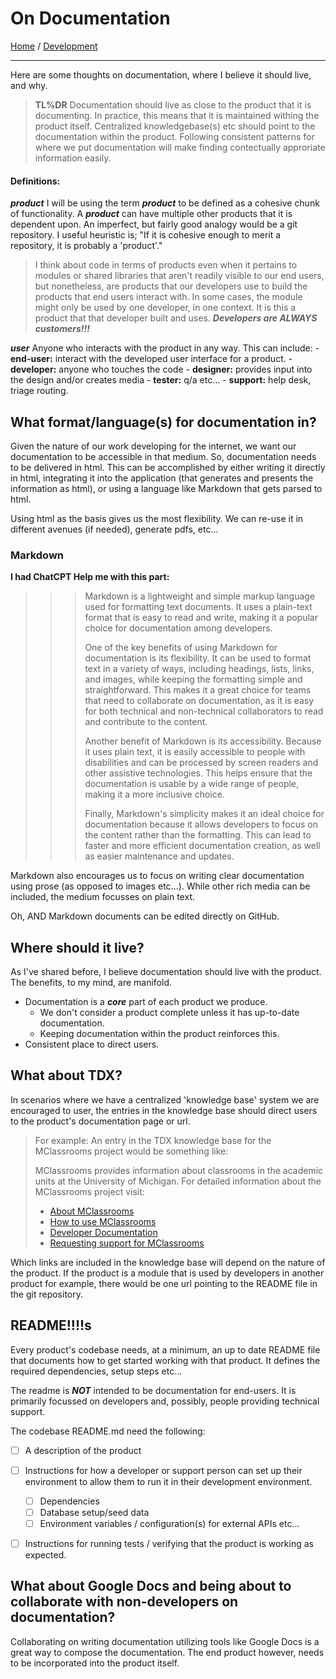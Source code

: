 # On Documentation
[Home](./README.md) / [Development](development/README.md)

___

Here are some thoughts on documentation, where I believe it should live, and why. 

> **TL%DR** 
> Documentation should live as close to the product that it is documenting. In practice, this means that it is maintained withing the product itself. Centralized knowledgebase(s) etc should point to the documentation within the product. Following consistent patterns for where we put documentation will make finding contectually approriate information easily.

#### Definitions:
  ***product*** I will be using the term ***product*** to be defined as a cohesive chunk of functionality. A ***product*** can have multiple other products that it is dependent upon. An imperfect, but fairly good analogy would be a git repository. I useful heuristic is; "If it is cohesive enough to merit a repository, it is probably a 'product'." 

> I think about code in terms of products even when it pertains to modules or shared libraries that aren't readily visible to our end users, but nonetheless, are products that our developers use to build the products that end users interact with. In some cases, the module might only be used by one developer, in one context. It is this a product that that developer built and uses. ***Developers are ALWAYS customers!!!*** 

  ***user*** Anyone who interacts with the product in any way. This can include:
    - **end-user:** interact with the developed user interface for a product.
    - **developer:** anyone who touches the code
    - **designer:** provides input into the design and/or creates media 
    - **tester:** q/a etc...
    - **support:** help desk, triage routing.


## What format/language(s) for documentation in?

Given the nature of our work developing for the internet, we want our documentation to be accessible in that medium. So, documentation needs to be delivered in html. This can be accomplished by either writing it directly in html, integrating it into the application (that generates and presents the information as html), or using a language like Markdown that gets parsed to html. 

Using html as the basis gives us the most flexibility. We can re-use it in different avenues (if needed), generate pdfs, etc...

### Markdown

**I had ChatCPT Help me with this part:**
>>> Markdown is a lightweight and simple markup language used for formatting text documents. It uses a plain-text format that is easy to read and write, making it a popular choice for documentation among developers.
>>>
>>> One of the key benefits of using Markdown for documentation is its flexibility. It can be used to format text in a variety of ways, including headings, lists, links, and images, while keeping the formatting simple and straightforward. This makes it a great choice for teams that need to collaborate on documentation, as it is easy for both technical and non-technical collaborators to read and contribute to the content.
>>>
>>> Another benefit of Markdown is its accessibility. Because it uses plain text, it is easily accessible to people with disabilities and can be processed by screen readers and other assistive technologies. This helps ensure that the documentation is usable by a wide range of people, making it a more inclusive choice.
>>>
>>> Finally, Markdown's simplicity makes it an ideal choice for documentation because it allows developers to focus on the content rather than the formatting. This can lead to faster and more efficient documentation creation, as well as easier maintenance and updates.

Markdown also encourages us to focus on writing clear documentation using prose (as opposed to images etc...). While other rich media can be included, the medium focusses on plain text.

Oh, AND Markdown documents can be edited directly on GitHub.


## Where should it live?
As I've shared before, I believe documentation should live with the product. The benefits, to my mind, are manifold.

- Documentation is a ***core*** part of each product we produce.
  - We don't consider a product complete unless it has up-to-date documentation.
  - Keeping documentation within the product reinforces this.
- Consistent place to direct users.


## What about TDX?

In scenarios where we have a centralized 'knowledge base' system we are encouraged to user, the entries in the knowledge base should direct users to the product's documentation page or url. 

> For example: An entry in the TDX knowledge base for the MClassrooms project would be  something like: 
> 
> MClassrooms provides information about classrooms in the academic units at the University of Michigan.
>  For detailed information about the MClassrooms project visit:
  >- [About MClassrooms](https://mclassrooms.umich.edu/about) 
  >- [How to use MClassrooms](https://mclassrooms.umich.edu/docs)
  >- [Developer Documentation](https://github.com/lsa-mis/mi_classrooms)
  >- [Requesting support for MClassrooms](https://mclassrooms.umich.edu/support)

Which links are included in the knowledge base will depend on the nature of the product. If the product is a module that is used by developers in another product for example, there would be one url pointing to the README file in the git repository. 

## README!!!!s

Every product's codebase needs, at a minimum, an up to date README file that documents how to get started working with that product. It defines the required dependencies, setup steps etc...

The readme is ***NOT*** intended to be documentation for end-users. It is primarily focussed on developers and, possibly, people providing technical support. 

The codebase README.md need the following:

- [ ] A description of the product
- [ ] Instructions for how a developer or support person can set up their environment to allow them to run it in their development environment. 
  - [ ] Dependencies 
  - [ ] Database setup/seed data
  - [ ] Environment variables / configuration(s) for external APIs etc...
- [ ] Instructions for running tests / verifying that the product is working as expected.


## What about Google Docs and being about to collaborate with non-developers on documentation?

Collaborating on writing documentation utilizing tools like Google Docs is a great way to compose the documentation. The end product however, needs to be incorporated into the product itself. 


